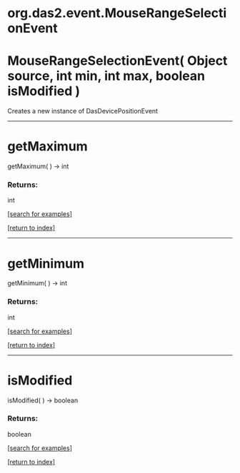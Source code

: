 # org.das2.event.MouseRangeSelectionEvent



# MouseRangeSelectionEvent( Object source, int min, int max, boolean isModified )
Creates a new instance of DasDevicePositionEvent

***
<a name="getMaximum"></a>
# getMaximum
getMaximum(  ) &rarr; int



### Returns:
int


<a href="https://github.com/autoplot/dev/search?q=getMaximum&unscoped_q=getMaximum">[search for examples]</a>

<a href="https://github.com/autoplot/documentation/blob/master/javadoc/index-all.md">[return to index]</a>

***
<a name="getMinimum"></a>
# getMinimum
getMinimum(  ) &rarr; int



### Returns:
int


<a href="https://github.com/autoplot/dev/search?q=getMinimum&unscoped_q=getMinimum">[search for examples]</a>

<a href="https://github.com/autoplot/documentation/blob/master/javadoc/index-all.md">[return to index]</a>

***
<a name="isModified"></a>
# isModified
isModified(  ) &rarr; boolean



### Returns:
boolean


<a href="https://github.com/autoplot/dev/search?q=isModified&unscoped_q=isModified">[search for examples]</a>

<a href="https://github.com/autoplot/documentation/blob/master/javadoc/index-all.md">[return to index]</a>

